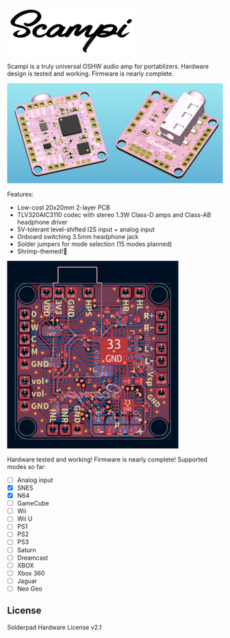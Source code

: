 <picture> <source media="(prefers-color-scheme: dark)" srcset="images/logo.png"> <img src="images/logo_black.png" width="300"> </picture> 

Scampi is a truly universal OSHW audio amp for portablizers. Hardware design is tested and working. Firmware is nearly complete.

<img src="images/scampi_new.png" width="800"> 

Features:

- Low-cost 20x20mm 2-layer PCB
- TLV320AIC3110 codec with stereo 1.3W Class-D amps and Class-AB headphone driver
- 5V-tolerant level-shifted I2S input + analog input
- Onboard switching 3.5mm headphone jack
- Solder jumpers for mode selection (15 modes planned)
- Shrimp-themed!🦐
  
<img src="images/layout.png" width="400">

Hardware tested and working! Firmware is nearly complete! Supported modes so far:

- [ ] Analog input
- [x] SNES
- [x] N64
- [ ] GameCube
- [ ] Wii
- [ ] Wii U
- [ ] PS1
- [ ] PS2
- [ ] PS3
- [ ] Saturn
- [ ] Dreamcast
- [ ] XBOX
- [ ] Xbox 360
- [ ] Jaguar
- [ ] Neo Geo

## License
Solderpad Hardware License v2.1
